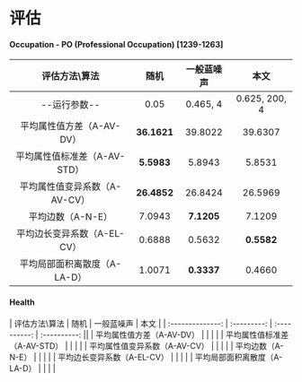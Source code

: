 # 评估

#### Occupation - PO (Professional Occupation) [1239-1263]

|  评估方法\算法   |    随机     |  一般蓝噪声  |     本文     |
| :--------------: | :---------: | :----------: | :----------: |
|   --运行参数--   |  0.05   |    0.465, 4    |   0.625, 200, 4   |
| 平均属性值方差（A-AV-DV） | **36.1621** | 39.8022 | 39.6307 |
| 平均属性值标准差（A-AV-STD） | **5.5983** | 5.8943 | 5.8531 |
|   平均属性值变异系数（A-AV-CV）   | **26.4852** | 26.8424 | 26.5969 |
| 平均边数（A-N-E） | 7.0943 | **7.1205** | 7.1209 |
| 平均边长变异系数（A-EL-CV） | 0.6888 | 0.5632 | **0.5582** |
| 平均局部面积离散度（A-LA-D） | 1.0071 | **0.3337** | 0.4660 |


#### Health

|  评估方法\算法   |    随机     |  一般蓝噪声  |     本文     |
| :--------------: | :---------: | :----------: | :----------: ||
| 平均属性值方差（A-AV-DV） |  |  |  |
| 平均属性值标准差（A-AV-STD） |  |  |  |
|   平均属性值变异系数（A-AV-CV）   |  |  |  |
| 平均边数（A-N-E） |  |  |  |
| 平均边长变异系数（A-EL-CV） |  |  |  |
| 平均局部面积离散度（A-LA-D） |  |  |  |
